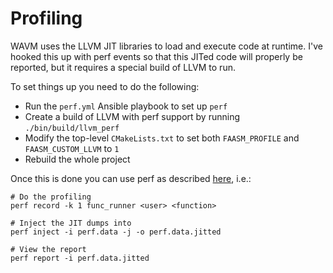# Profiling

WAVM uses the LLVM JIT libraries to load and execute code at runtime. I've hooked this up with perf events so that
this JITed code will properly be reported, but it requires a special build of LLVM to run.

To set things up you need to do the following:

- Run the `perf.yml` Ansible playbook to set up `perf`
- Create a build of LLVM with perf support by running `./bin/build/llvm_perf`
- Modify the top-level `CMakeLists.txt` to set both `FAASM_PROFILE` and `FAASM_CUSTOM_LLVM` to `1`
- Rebuild the whole project

Once this is done you can use perf as described [here](https://lwn.net/Articles/633846/), i.e.:

```
# Do the profiling
perf record -k 1 func_runner <user> <function>

# Inject the JIT dumps into
perf inject -i perf.data -j -o perf.data.jitted

# View the report
perf report -i perf.data.jitted
```
